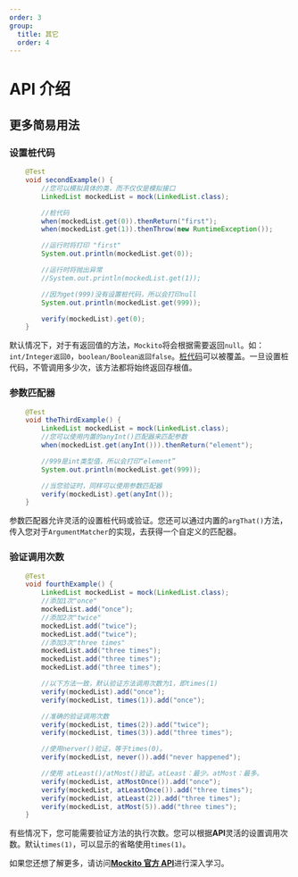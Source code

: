 ```yaml
---
order: 3
group:
  title: 其它
  order: 4
---
```


# API 介绍

## 更多简易用法

### 设置桩代码

```java
    @Test
    void secondExample() {
        //您可以模拟具体的类，而不仅仅是模拟接口
        LinkedList mockedList = mock(LinkedList.class);

        //桩代码
        when(mockedList.get(0)).thenReturn("first");
        when(mockedList.get(1)).thenThrow(new RuntimeException());

        //运行时将打印 "first"
        System.out.println(mockedList.get(0));

        //运行时将抛出异常
        //System.out.println(mockedList.get(1));

        //因为get(999)没有设置桩代码，所以会打印null
        System.out.println(mockedList.get(999));

        verify(mockedList).get(0);
    }
```

默认情况下，对于有返回值的方法，`Mockito`将会根据需要返回`null`。如：`int/Integer返回0`，`boolean/Boolean返回false`。[桩代码](https://baike.baidu.com/item/%E6%A1%A9%E4%BB%A3%E7%A0%81/6907051?fr=aladdin)可以被覆盖。一旦设置桩代码，不管调用多少次，该方法都将始终返回存根值。

### 参数匹配器

```java
    @Test
    void theThirdExample() {
        LinkedList mockedList = mock(LinkedList.class);
        //您可以使用内置的anyInt()匹配器来匹配参数
        when(mockedList.get(anyInt())).thenReturn("element");

        //999是int类型值，所以会打印“element”
        System.out.println(mockedList.get(999));

        //当您验证时，同样可以使用参数匹配器
        verify(mockedList).get(anyInt());
    }
```

参数匹配器允许灵活的设置桩代码或验证。您还可以通过内置的`argThat()`方法，传入您对于`ArgumentMatcher`的实现，去获得一个自定义的匹配器。

### 验证调用次数

```java
    @Test
    void fourthExample() {
        LinkedList mockedList = mock(LinkedList.class);
		//添加1次"once"
        mockedList.add("once");
		//添加2次"twice"
        mockedList.add("twice");
        mockedList.add("twice");
		//添加3次"three times"
        mockedList.add("three times");
        mockedList.add("three times");
        mockedList.add("three times");

        //以下方法一致，默认验证方法调用次数为1，即times(1)
        verify(mockedList).add("once");
        verify(mockedList, times(1)).add("once");

        //准确的验证调用次数
        verify(mockedList, times(2)).add("twice");
        verify(mockedList, times(3)).add("three times");

        //使用nerver()验证，等于times(0)。
        verify(mockedList, never()).add("never happened");

        //使用 atLeast()/atMost()验证。atLeast：最少。atMost：最多。
        verify(mockedList, atMostOnce()).add("once");
        verify(mockedList, atLeastOnce()).add("three times");
        verify(mockedList, atLeast(2)).add("three times");
        verify(mockedList, atMost(5)).add("three times");
    }
```

有些情况下，您可能需要验证方法的执行次数。您可以根据**API**灵活的设置调用次数。默认`times(1)`，可以显示的省略使用`times(1)`。

如果您还想了解更多，请访问[**Mockito 官方 API**](https://javadoc.io/static/org.mockito/mockito-core/3.3.1/org/mockito/Mockito.html)进行深入学习。

